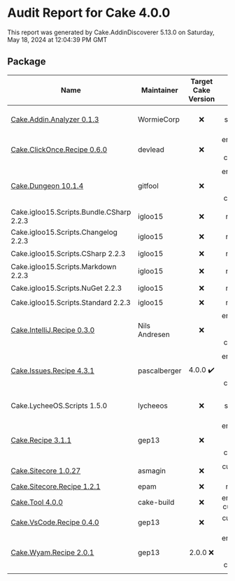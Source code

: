 # Audit Report for Cake 4.0.0

This report was generated by Cake.AddinDiscoverer 5.13.0 on Saturday, May 18, 2024 at 12:04:39 PM GMT


## Package

| Name | Maintainer | Target Cake Version | Icon | Transferred to cake-contrib | License | Repository |
| --- | --- | :---: | :---: | :---: | :---: | :---: |
| [Cake.Addin.Analyzer 0.1.3](https://wormiecorp.github.io/Cake.Addin.Analyzer/) | WormieCorp |  :x: | not specified :x: |  :x: | MIT :heavy_check_mark: | true :heavy_check_mark: |
| [Cake.ClickOnce.Recipe 0.6.0](https://github.com/devlead/Cake.ClickOnce.Recipe/) | devlead |  :x: | embedded cake-contrib :heavy_check_mark: |  :x: | MIT :heavy_check_mark: | true :heavy_check_mark: |
| [Cake.Dungeon 10.1.4](https://github.com/gitfool/Cake.Dungeon/) | gitfool |  :x: | embedded 'fancy' cake-contrib :heavy_check_mark: |  :x: | MIT :heavy_check_mark: | .git missing :warning: |
| Cake.igloo15.Scripts.Bundle.CSharp 2.2.3 | igloo15 |  :x: | rawgit :x: |  :x: | MIT :heavy_check_mark: | false :x: |
| Cake.igloo15.Scripts.Changelog 2.2.3 | igloo15 |  :x: | rawgit :x: |  :x: | MIT :heavy_check_mark: | false :x: |
| Cake.igloo15.Scripts.CSharp 2.2.3 | igloo15 |  :x: | rawgit :x: |  :x: | MIT :heavy_check_mark: | false :x: |
| Cake.igloo15.Scripts.Markdown 2.2.3 | igloo15 |  :x: | rawgit :x: |  :x: | MIT :heavy_check_mark: | false :x: |
| Cake.igloo15.Scripts.NuGet 2.2.3 | igloo15 |  :x: | rawgit :x: |  :x: | MIT :heavy_check_mark: | false :x: |
| Cake.igloo15.Scripts.Standard 2.2.3 | igloo15 |  :x: | rawgit :x: |  :x: | MIT :heavy_check_mark: | false :x: |
| [Cake.IntelliJ.Recipe 0.3.0](https://github.com/cake-contrib/Cake.IntelliJ.Recipe/) | Nils Andresen |  :x: | embedded 'fancy' cake-contrib :heavy_check_mark: |  :heavy_check_mark: | MIT :heavy_check_mark: | true :heavy_check_mark: |
| [Cake.Issues.Recipe 4.3.1](https://cakeissues.net/) | pascalberger | 4.0.0 :heavy_check_mark: | embedded 'fancy' cake-contrib :heavy_check_mark: |  :heavy_check_mark: | MIT :heavy_check_mark: | true :heavy_check_mark: |
| Cake.LycheeOS.Scripts 1.5.0 | lycheeos |  :x: | not specified :x: |  :x: |  :x: | false :x: |
| [Cake.Recipe 3.1.1](https://github.com/cake-contrib/Cake.Recipe/) | gep13 |  :x: | embedded 'fancy' cake-contrib :heavy_check_mark: |  :heavy_check_mark: | MIT :heavy_check_mark: | true :heavy_check_mark: |
| [Cake.Sitecore 1.0.27](https://github.com/asmagin/Cake.Sitecore/) | asmagin |  :x: | custom url :warning: |  :x: |  :x: | false :x: |
| [Cake.Sitecore.Recipe 1.2.1](https://github.com/epam/Cake.Sitecore.Recipe/) | epam |  :x: | rawgit :x: |  :x: |  :x: | false :x: |
| [Cake.Tool 4.0.0](https://cakebuild.net/) | cake-build |  :x: | embedded custom :warning: |  :x: | MIT :heavy_check_mark: | .git missing :warning: |
| [Cake.VsCode.Recipe 0.4.0](https://github.com/cake-contrib/Cake.VsCode.Recipe/) | gep13 |  :x: | custom url :warning: |  :heavy_check_mark: | MIT :heavy_check_mark: | .git missing :warning: |
| [Cake.Wyam.Recipe 2.0.1](https://cake-contrib.github.io/Cake.Wyam.Recipe/) | gep13 | 2.0.0 :x: | embedded 'fancy' cake-contrib :heavy_check_mark: |  :heavy_check_mark: | MIT :heavy_check_mark: | true :heavy_check_mark: |
